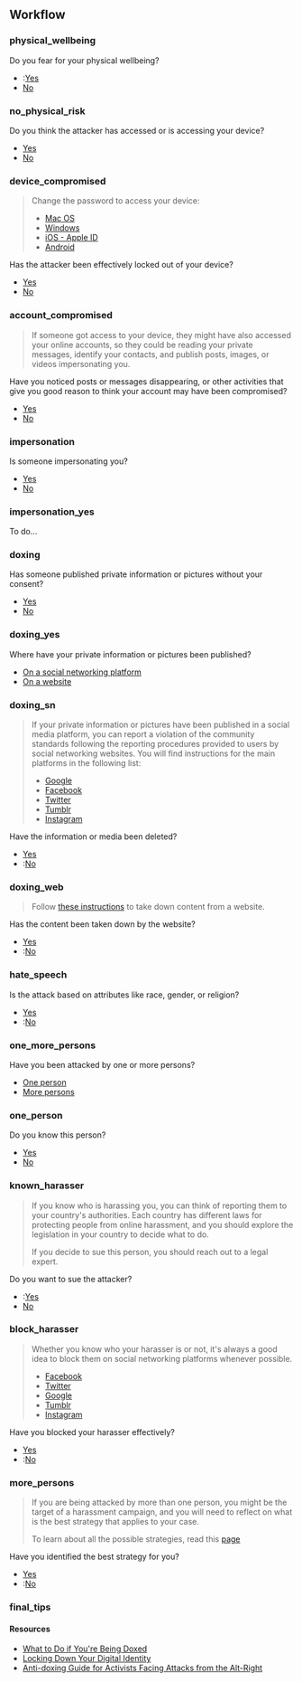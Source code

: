 ## Workflow

### physical_wellbeing

Do you fear for your physical wellbeing?

 - :[Yes](organisations?services=physical_security)
 - [No](#no_physical_risk)

### no_physical_risk

Do you think the attacker has accessed or is accessing your device?

 - [Yes](#device_compromised)
 - [No](#account_compromised)

### device_compromised

> Change the password to access your device:
>
> - [Mac OS](https://support.apple.com/en-us/HT202860)
> - [Windows](https://support.microsoft.com/en-us/help/14087/windows-7-change-your-windows-password)
> - [iOS - Apple ID](https://support.apple.com/en-us/HT201355)
> - [Android](https://support.google.com/accounts/answer/41078?co=GENIE.Platform%3DAndroid&hl=en)

Has the attacker been effectively locked out of your device?

 - [Yes](#account_compromised)
 - [No](device-acting-suspiciously)

### account_compromised

> If someone got access to your device, they might have also accessed your online accounts,
> so they could be reading your private messages, identify your contacts, and publish
> posts, images, or videos impersonating you.

Have you noticed posts or messages disappearing, or other activities that give you
good reason to think your account may have been compromised?

 - [Yes](account-access-issues)
 - [No](#impersonation)

### impersonation

Is someone impersonating you?

- [Yes](#impersonation_yes)
- [No](#doxing)

### impersonation_yes

To do...

### doxing

Has someone published private information or pictures without your consent?

- [Yes](#doxing_yes)
- [No](#hate_speech)

### doxing_yes

Where have your private information or pictures been published?

- [On a social networking platform](#doxing_sn)
- [On a website](#doxing_web)

### doxing_sn

> If your private information or pictures have been published in a social media platform,
> you can report a violation of the community standards following the reporting procedures
> provided to users by social networking websites. You will find instructions for
> the main platforms in the following list:
>
> - [Google](https://www.cybercivilrights.org/online-removal/#google)
> - [Facebook](https://www.cybercivilrights.org/online-removal/#facebook)
> - [Twitter](https://www.cybercivilrights.org/online-removal/#twitter)
> - [Tumblr](https://www.cybercivilrights.org/online-removal/#tumblr)
> - [Instagram](https://www.cybercivilrights.org/online-removal/#instagram)

Have the information or media been deleted?

 - [Yes](#one_more_persons)
 - :[No](organisations?services=harassment)

### doxing_web

> Follow [these instructions](https://withoutmyconsent.org/resources/take-down) to take down content from a website.

Has the content been taken down by the website?

- [Yes](#one_more_persons)
- :[No](organisations?services=harassment)

### hate_speech

Is the attack based on attributes like race, gender, or religion?

- [Yes](#one_more_persons)
- :[No](organisations?services=harassment)


### one_more_persons

Have you been attacked by one or more persons?

- [One person](#one_person)
- [More persons](#more_persons)

### one_person

Do you know this person?

- [Yes](#known_harasser)
- [No](#block_harasser)


### known_harasser

> If you know who is harassing you, you can think of reporting them to your country's authorities.
> Each country has different laws for protecting people from online harassment, and
> you should explore the legislation in your country to decide what to do.
>
> If you decide to sue this person, you should reach out to a legal expert.


Do you want to sue the attacker?

 - :[Yes](organisations?services=legal)
 - [No](#block_harasser)


### block_harasser

> Whether you know who your harasser is or not, it's always a good idea to block
> them on social networking platforms whenever possible.
>
> - [Facebook](https://www.facebook.com/help/290450221052800)
> - [Twitter](https://help.twitter.com/en/using-twitter/blocking-and-unblocking-accounts)
> - [Google](https://support.google.com/accounts/answer/6388749?co=GENIE.Platform%3DDesktop&hl=en)
> - [Tumblr](https://tumblr.zendesk.com/hc/en-us/articles/231877648-Blocking-users)
> - [Instagram](https://help.instagram.com/426700567389543)

Have you blocked your harasser effectively?

 - [Yes](#final-tips)
 - :[No](organisations?services=harassment)


### more_persons

> If you are being attacked by more than one person, you might be the target of
> a harassment campaign, and you will need to reflect on what is the best strategy
> that applies to your case.
>
> To learn about all the possible strategies, read this [page](https://www.takebackthetech.net/be-safe/hate-speech-strategies)

Have you identified the best strategy for you?

 - [Yes](#final-tips)
 - :[No](organisations?services=harassment)

### final_tips

#### Resources

- [What to Do if You're Being Doxed](https://www.wired.com/story/what-do-to-if-you-are-being-doxed/)
- [Locking Down Your Digital Identity](http://femtechnet.org/csov/lock-down-your-digital-identity/)
- [Anti-doxing Guide for Activists Facing Attacks from the Alt-Right](https://medium.com/@EqualityLabs/anti-doxing-guide-for-activists-facing-attacks-from-the-alt-right-ec6c290f543c)
